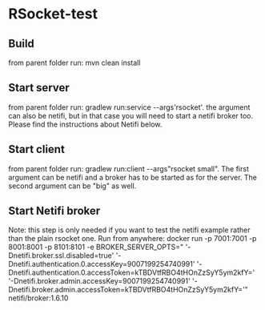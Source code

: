 # RSocket-test

## Build

from parent folder run: mvn clean install

## Start server
from parent folder run: gradlew run:service --args'rsocket'. the argument can also be netifi, but in that case you will need to start a netifi broker too. Please find the  instructions about Netifi below.

## Start client

from parent folder run: gradlew run:client --args"rsocket small". The first argument can be netifi and a broker has to be started as for the server. The second argument can be "big" as well.

## Start Netifi broker

Note: this step is only needed if you want to test the netifi example rather than the plain rsocket one. Run from anywhere:
docker run -p 7001:7001 -p 8001:8001 -p 8101:8101 -e BROKER_SERVER_OPTS=" '-Dnetifi.broker.ssl.disabled=true' '-Dnetifi.authentication.0.accessKey=9007199254740991'  '-Dnetifi.authentication.0.accessToken=kTBDVtfRBO4tHOnZzSyY5ym2kfY=' '-Dnetifi.broker.admin.accessKey=9007199254740991' '-Dnetifi.broker.admin.accessToken=kTBDVtfRBO4tHOnZzSyY5ym2kfY='" netifi/broker:1.6.10
